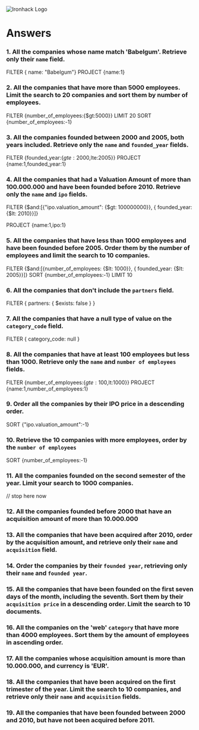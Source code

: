 ![Ironhack Logo](https://i.imgur.com/1QgrNNw.png)

# Answers

### 1. All the companies whose name match 'Babelgum'. Retrieve only their `name` field.

 FILTER { name: "Babelgum"}
 PROJECT {name:1}

### 2. All the companies that have more than 5000 employees. Limit the search to 20 companies and sort them by **number of employees**.

 FILTER {number_of_employees:{$gt:5000}}
 LIMIT 20
 SORT {number_of_employees:-1}

### 3. All the companies founded between 2000 and 2005, both years included. Retrieve only the `name` and `founded_year` fields.

 FILTER {founded_year:{$gte:2000,$lte:2005}}
 PROJECT {name:1,founded_year:1}

### 4. All the companies that had a Valuation Amount of more than 100.000.000 and have been founded before 2010. Retrieve only the `name` and `ipo` fields.

 FILTER {$and:[{"ipo.valuation_amount": {$gt: 100000000}}, { founded_year: {$lt: 2010}}]}

 PROJECT {name:1,ipo:1}

### 5. All the companies that have less than 1000 employees and have been founded before 2005. Order them by the number of employees and limit the search to 10 companies.

FILTER {$and:[{number_of_employees: {$lt: 1000}}, { founded_year: {$lt: 2005}}]}
SORT {number_of_employees:-1}
LIMIT 10
### 6. All the companies that don't include the `partners` field.

 FILTER { partners: { $exists: false } }

### 7. All the companies that have a null type of value on the `category_code` field.

 FILTER { category_code: null }

### 8. All the companies that have at least 100 employees but less than 1000. Retrieve only the `name` and `number of employees` fields.

 FILTER {number_of_employees:{$gte:100,$lt:1000}}
 PROJECT {name:1,number_of_employees:1}

### 9. Order all the companies by their IPO price in a descending order.

SORT {"ipo.valuation_amount":-1}

### 10. Retrieve the 10 companies with more employees, order by the `number of employees`

 SORT {number_of_employees:-1}

### 11. All the companies founded on the second semester of the year. Limit your search to 1000 companies.
// stop here now
<!-- Your Code Goes Here -->

<!-- ### 12. All the companies that have been 'deadpooled' after the third year. -->

<!-- Your Code Goes Here -->

### 12. All the companies founded before 2000 that have an acquisition amount of more than 10.000.000

<!-- Your Code Goes Here -->

### 13. All the companies that have been acquired after 2010, order by the acquisition amount, and retrieve only their `name` and `acquisition` field.

<!-- Your Code Goes Here -->

### 14. Order the companies by their `founded year`, retrieving only their `name` and `founded year`.

<!-- Your Code Goes Here -->

### 15. All the companies that have been founded on the first seven days of the month, including the seventh. Sort them by their `acquisition price` in a descending order. Limit the search to 10 documents.

<!-- Your Code Goes Here -->

### 16. All the companies on the 'web' `category` that have more than 4000 employees. Sort them by the amount of employees in ascending order.

<!-- Your Code Goes Here -->

### 17. All the companies whose acquisition amount is more than 10.000.000, and currency is 'EUR'.

<!-- Your Code Goes Here -->

### 18. All the companies that have been acquired on the first trimester of the year. Limit the search to 10 companies, and retrieve only their `name` and `acquisition` fields.

<!-- Your Code Goes Here -->

### 19. All the companies that have been founded between 2000 and 2010, but have not been acquired before 2011.

<!-- Your Code Goes Here -->
